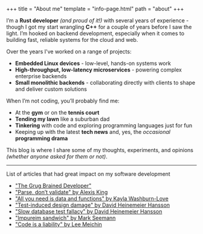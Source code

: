 +++
title = "About me"
template = "info-page.html"
path = "about"
+++

I’m a **Rust developer** _(and proud of it!)_ with several years of experience - though I got my start wrangling **C++** for a couple of years before I saw the light.
I’m hooked on backend development, especially when it comes to building fast, reliable systems for the cloud and web.

Over the years I've worked on a range of projects:

- **Embedded Linux devices** - low-level, hands-on systems work
- **High-throughput, low-latency microservices** - powering complex enterprise backends
- **Small monolithic backends** - collaborating directly with clients to shape and deliver custom solutions

When I’m not coding, you’ll probably find me:

- At the **gym** or on the **tennis court**
- **Tending my lawn** like a suburban dad
- **Tinkering** with code and exploring programming languages just for fun
- Keeping up with the latest **tech news** and, yes, the _occasional_ **programming drama**

This blog is where I share some of my thoughts, experiments, and opinions _(whether anyone asked for them or not)_.

---

List of articles that had great impact on my software development

- ["The Grug Brained Developer"](https://grugbrain.dev/)
- ["Parse, don’t validate" by Alexis King](https://lexi-lambda.github.io/blog/2019/11/05/parse-don-t-validate/)
- ["All you need is data and functions" by Kayla Washburn-Love](https://mckayla.blog/posts/all-you-need-is-data-and-functions.html)
- ["Test-induced design damage" by David Heinemeier Hansson](https://dhh.dk/2014/test-induced-design-damage.html)
- ["Slow database test fallacy" by David Heinemeier Hansson](https://dhh.dk/2014/slow-database-test-fallacy.html)
- ["Impureim sandwich" by Mark Seemann](https://blog.ploeh.dk/2020/03/02/impureim-sandwich/)
- ["Code is a liability" by Lee Meichin](https://www.leemeichin.com/posts/code-is-a-liability.html)
